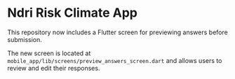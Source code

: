 # Ndri Risk Climate App

This repository now includes a Flutter screen for previewing answers before submission.

The new screen is located at `mobile_app/lib/screens/preview_answers_screen.dart` and allows users to review and edit their responses.
